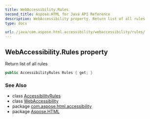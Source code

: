 ```yaml
---
title: WebAccessibility.Rules
second_title: Aspose.HTML for Java API Reference
description: WebAccessibility property. Return list of all rules
type: docs

url: /java/com.aspose.html.accessibility/webaccessibility/rules/
---
```

## WebAccessibility.Rules property

Return list of all rules

```java
public AccessibilityRules Rules { get; }
```

### See Also

* class [AccessibilityRules](../../accessibilityrules/)
* class [WebAccessibility](../)
* package [com.aspose.html.accessibility](../../../com.aspose.html.accessibility/)
* package [Aspose.HTML](../../../)

